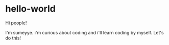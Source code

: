 # hello-world

Hi people!

I'm sumeyye. i'm curious about coding and i'll learn coding by myself.
Let's do this!
